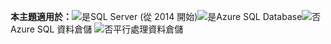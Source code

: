 <Token>**本主題適用於：**![是](media/yes.png)SQL Server (從 2014 開始)![是](media/yes.png)Azure SQL Database![否](media/no.png)Azure SQL 資料倉儲 ![否](media/no.png)平行處理資料倉儲 </Token>

